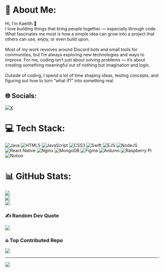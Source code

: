 # 💫 About Me:
Hi, I’m Kaelith 👋<br>I love building things that bring people together — especially through code. What fascinates me most is how a simple idea can grow into a project that others can use, enjoy, or even build upon.<br><br>Most of my work revolves around Discord bots and small tools for communities, but I’m always exploring new technologies and ways to improve. For me, coding isn’t just about solving problems — it’s about creating something meaningful out of nothing but imagination and logic.<br><br>Outside of coding, I spend a lot of time shaping ideas, testing concepts, and figuring out how to turn “what if?” into something real.


## 🌐 Socials:
[![X](https://img.shields.io/badge/X-black.svg?logo=X&logoColor=white)](https://x.com/kaelithdev) 

# 💻 Tech Stack:
![Java](https://img.shields.io/badge/java-%23ED8B00.svg?style=for-the-badge&logo=openjdk&logoColor=white) ![HTML5](https://img.shields.io/badge/html5-%23E34F26.svg?style=for-the-badge&logo=html5&logoColor=white) ![JavaScript](https://img.shields.io/badge/javascript-%23323330.svg?style=for-the-badge&logo=javascript&logoColor=%23F7DF1E) ![CSS3](https://img.shields.io/badge/css3-%231572B6.svg?style=for-the-badge&logo=css3&logoColor=white) ![Swift](https://img.shields.io/badge/swift-F54A2A?style=for-the-badge&logo=swift&logoColor=white) ![EJS](https://img.shields.io/badge/ejs-%23B4CA65.svg?style=for-the-badge&logo=ejs&logoColor=black) ![NodeJS](https://img.shields.io/badge/node.js-6DA55F?style=for-the-badge&logo=node.js&logoColor=white) ![React Native](https://img.shields.io/badge/react_native-%2320232a.svg?style=for-the-badge&logo=react&logoColor=%2361DAFB) ![Nginx](https://img.shields.io/badge/nginx-%23009639.svg?style=for-the-badge&logo=nginx&logoColor=white) ![MongoDB](https://img.shields.io/badge/MongoDB-%234ea94b.svg?style=for-the-badge&logo=mongodb&logoColor=white) ![Figma](https://img.shields.io/badge/figma-%23F24E1E.svg?style=for-the-badge&logo=figma&logoColor=white) ![Arduino](https://img.shields.io/badge/-Arduino-00979D?style=for-the-badge&logo=Arduino&logoColor=white) ![Raspberry Pi](https://img.shields.io/badge/-Raspberry_Pi-C51A4A?style=for-the-badge&logo=Raspberry-Pi) ![Notion](https://img.shields.io/badge/Notion-%23000000.svg?style=for-the-badge&logo=notion&logoColor=white)
# 📊 GitHub Stats:
![](https://github-readme-stats.vercel.app/api?username=kaelithdev&theme=tokyonight&hide_border=true&include_all_commits=false&count_private=false)<br/>
![](https://nirzak-streak-stats.vercel.app/?user=kaelithdev&theme=tokyonight&hide_border=true)<br/>
![](https://github-readme-stats.vercel.app/api/top-langs/?username=kaelithdev&theme=tokyonight&hide_border=true&include_all_commits=false&count_private=false&layout=compact)

### ✍️ Random Dev Quote
![](https://quotes-github-readme.vercel.app/api?type=horizontal&theme=radical)

### 🔝 Top Contributed Repo
![](https://github-contributor-stats.vercel.app/api?username=kaelithdev&limit=5&theme=tokyonight&combine_all_yearly_contributions=true)

---
[![](https://visitcount.itsvg.in/api?id=kaelithdev&icon=0&color=0)](https://visitcount.itsvg.in)

<!-- Proudly created with GPRM ( https://gprm.itsvg.in ) -->
